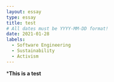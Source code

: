 ```yaml
---
layout: essay
type: essay
title: test
# All dates must be YYYY-MM-DD format!
date: 2021-01-28
labels:
  - Software Engineering
  - Sustainability
  - Activism 
---
```



***This is a test**